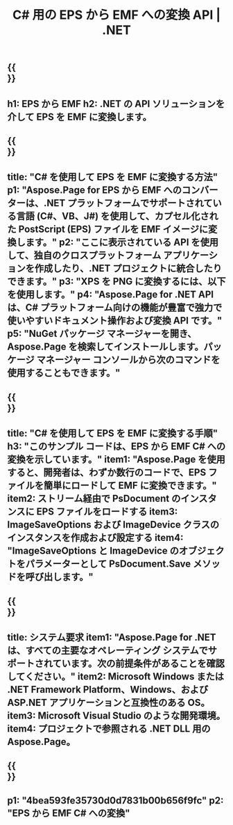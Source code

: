 ﻿---
translation: true
template: /_templates/_conversion-child-net.md
title: C# 用の EPS から EMF への変換 API |  .NET
url: /net/conversion/eps-to-emf/
description: EPS から EMF C# への変換のサンプル コード。 VB.NET、Asp.NET、または任意の .NET ベースのアプリケーション内でバッチ EPS ファイルを EMF に変換するための API サンプル コードを使用します。
informat: EPS
outformat: EMF
otherformats: XPS PS
---

{{<section banner>}}
---
h1: EPS から EMF
h2: .NET の API ソリューションを介して EPS を EMF に変換します。
---

{{<section overview>}}
---
title: "C# を使用して EPS を EMF に変換する方法"
p1: "Aspose.Page for EPS から EMF へのコンバーターは、.NET プラットフォームでサポートされている言語 (C#、VB、J#) を使用して、カプセル化された PostScript (EPS) ファイルを EMF イメージに変換します。"
p2: "ここに表示されている API を使用して、独自のクロスプラットフォーム アプリケーションを作成したり、.NET プロジェクトに統合したりできます。"
p3: "XPS を PNG に変換するには、以下を使用します。"
p4: "Aspose.Page for .NET API は、C# プラットフォーム向けの機能が豊富で強力で使いやすいドキュメント操作および変換 API です。"
p5: "NuGet パッケージ マネージャーを開き、Aspose.Page を検索してインストールします。パッケージ マネージャー コンソールから次のコマンドを使用することもできます。"
---

{{<section feature1>}}
---
title: "C# を使用して EPS を EMF に変換する手順"
h3: "このサンプル コードは、EPS から EMF C# への変換を示しています。"
item1: "Aspose.Page を使用すると、開発者は、わずか数行のコードで、EPS ファイルを簡単にロードして EMF に変換できます。"
item2: ストリーム経由で PsDocument のインスタンスに EPS ファイルをロードする
item3: ImageSaveOptions および ImageDevice クラスのインスタンスを作成および設定する
item4: "ImageSaveOptions と ImageDevice のオブジェクトをパラメーターとして PsDocument.Save メソッドを呼び出します。"
---

{{<section feature2>}}
---
title: システム要求
item1: "Aspose.Page for .NET は、すべての主要なオペレーティング システムでサポートされています。次の前提条件があることを確認してください。"
item2: Microsoft Windows または .NET Framework Platform、Windows、および ASP.NET アプリケーションと互換性のある OS。
item3: Microsoft Visual Studio のような開発環境。
item4: プロジェクトで参照される .NET DLL 用の Aspose.Page。
---

{{<section gist>}}
---
p1: "4bea593fe35730d0d7831b00b656f9fc"
p2: "EPS から EMF C# への変換"
---

